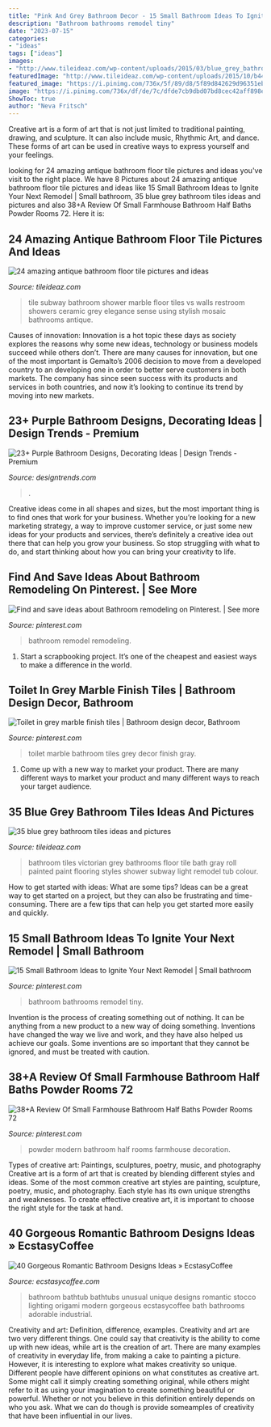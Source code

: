 ```yaml
---
title: "Pink And Grey Bathroom Decor - 15 Small Bathroom Ideas To Ignite Your Next Remodel"
description: "Bathroom bathrooms remodel tiny"
date: "2023-07-15"
categories:
- "ideas"
tags: ["ideas"]
images:
- "http://www.tileideaz.com/wp-content/uploads/2015/03/blue_grey_bathroom_tiles_31.jpg"
featuredImage: "http://www.tileideaz.com/wp-content/uploads/2015/10/b442b3d347e0e45558085a5b868d6fbb.jpg"
featured_image: "https://i.pinimg.com/736x/5f/89/d8/5f89d842629d96351eb133fe81e14d52.jpg"
image: "https://i.pinimg.com/736x/df/de/7c/dfde7cb9dbd07bd8cec42aff898e5ffc.jpg"
ShowToc: true
author: "Neva Fritsch"
---
```



Creative art is a form of art that is not just limited to traditional painting, drawing, and sculpture. It can also include music, Rhythmic Art, and dance. These forms of art can be used in creative ways to express yourself and your feelings.

	

		
looking for 24 amazing antique bathroom floor tile pictures and ideas you've visit to the right place. We have 8 Pictures about 24 amazing antique bathroom floor tile pictures and ideas like 15 Small Bathroom Ideas to Ignite Your Next Remodel | Small bathroom, 35 blue grey bathroom tiles ideas and pictures and also 38+A Review Of Small Farmhouse Bathroom Half Baths Powder Rooms 72. Here it is:
		
    
## 24 Amazing Antique Bathroom Floor Tile Pictures And Ideas

<img loading=lazy src="http://www.tileideaz.com/wp-content/uploads/2015/10/b442b3d347e0e45558085a5b868d6fbb.jpg" onerror="this.onerror=null;this.src='https://tse3.mm.bing.net/th?id=OIP.tEKz00fg5FVYCFpbho1vuwHaFj&amp;pid=15.1';" alt="24 amazing antique bathroom floor tile pictures and ideas">

_Source: tileideaz.com_

>tile subway bathroom shower marble floor tiles vs walls restroom showers ceramic grey elegance sense using stylish mosaic bathrooms antique. 

	

Causes of innovation:
Innovation is a hot topic these days as society explores the reasons why some new ideas, technology or business models succeed while others don’t. There are many causes for innovation, but one of the most important is Gemalto’s 2006 decision to move from a developed country to an developing one in order to better serve customers in both markets. The company has since seen success with its products and services in both countries, and now it’s looking to continue its trend by moving into new markets.

    
## 23+ Purple Bathroom Designs, Decorating Ideas | Design Trends - Premium

<img loading=lazy src="https://images.designtrends.com/wp-content/uploads/2016/03/04091505/Light-Purple-Shade-Bathroom-Design.jpg" onerror="this.onerror=null;this.src='https://tse2.mm.bing.net/th?id=OIP.saC5I7aSM6sImYZ3ZCY1dwHaLA&amp;pid=15.1';" alt="23+ Purple Bathroom Designs, Decorating Ideas | Design Trends - Premium">

_Source: designtrends.com_

>. 

	

Creative ideas come in all shapes and sizes, but the most important thing is to find ones that work for your business. Whether you’re looking for a new marketing strategy, a way to improve customer service, or just some new ideas for your products and services, there’s definitely a creative idea out there that can help you grow your business. So stop struggling with what to do, and start thinking about how you can bring your creativity to life.

    
## Find And Save Ideas About Bathroom Remodeling On Pinterest. | See More

<img loading=lazy src="https://i.pinimg.com/736x/51/93/58/519358dec07c00d78f3aa4df64f67933.jpg" onerror="this.onerror=null;this.src='https://tse4.mm.bing.net/th?id=OIP.oxoApXiq1Qh8FZLkf4jRBwHaJ3&amp;pid=15.1';" alt="Find and save ideas about Bathroom remodeling on Pinterest. | See more">

_Source: pinterest.com_

>bathroom remodel remodeling. 

	

1. Start a scrapbooking project. It’s one of the cheapest and easiest ways to make a difference in the world.

    
## Toilet In Grey Marble Finish Tiles | Bathroom Design Decor, Bathroom

<img loading=lazy src="https://i.pinimg.com/736x/5f/89/d8/5f89d842629d96351eb133fe81e14d52.jpg" onerror="this.onerror=null;this.src='https://tse4.mm.bing.net/th?id=OIP.6vCH3-dj3MdEzHLZO_0pJQAAAA&amp;pid=15.1';" alt="Toilet in grey marble finish tiles | Bathroom design decor, Bathroom">

_Source: pinterest.com_

>toilet marble bathroom tiles grey decor finish gray. 

	

1. Come up with a new way to market your product. There are many different ways to market your product and many different ways to reach your target audience.

    
## 35 Blue Grey Bathroom Tiles Ideas And Pictures

<img loading=lazy src="http://www.tileideaz.com/wp-content/uploads/2015/03/blue_grey_bathroom_tiles_31.jpg" onerror="this.onerror=null;this.src='https://tse3.mm.bing.net/th?id=OIP.RQhPdFN1-EITsM-jayOc2wHaJ3&amp;pid=15.1';" alt="35 blue grey bathroom tiles ideas and pictures">

_Source: tileideaz.com_

>bathroom tiles victorian grey bathrooms floor tile bath gray roll painted paint flooring styles shower subway light remodel tub colour. 

	

How to get started with ideas: What are some tips?
Ideas can be a great way to get started on a project, but they can also be frustrating and time-consuming. There are a few tips that can help you get started more easily and quickly.

    
## 15 Small Bathroom Ideas To Ignite Your Next Remodel | Small Bathroom

<img loading=lazy src="https://i.pinimg.com/736x/df/de/7c/dfde7cb9dbd07bd8cec42aff898e5ffc.jpg" onerror="this.onerror=null;this.src='https://tse3.mm.bing.net/th?id=OIP.ykFoabiX5wLHUoJW03lexgHaLG&amp;pid=15.1';" alt="15 Small Bathroom Ideas to Ignite Your Next Remodel | Small bathroom">

_Source: pinterest.com_

>bathroom bathrooms remodel tiny. 

	

Invention is the process of creating something out of nothing. It can be anything from a new product to a new way of doing something. Inventions have changed the way we live and work, and they have also helped us achieve our goals. Some inventions are so important that they cannot be ignored, and must be treated with caution.

    
## 38+A Review Of Small Farmhouse Bathroom Half Baths Powder Rooms 72

<img loading=lazy src="https://i.pinimg.com/736x/6d/65/d4/6d65d469e4bb37cdb5eebba4c72117ce.jpg" onerror="this.onerror=null;this.src='https://tse4.mm.bing.net/th?id=OIP.g_pTq3VFTUS1aK3rLN3wgQHaLG&amp;pid=15.1';" alt="38+A Review Of Small Farmhouse Bathroom Half Baths Powder Rooms 72">

_Source: pinterest.com_

>powder modern bathroom half rooms farmhouse decoration. 

	

Types of creative art: Paintings, sculptures, poetry, music, and photography
Creative art is a form of art that is created by blending different styles and ideas. Some of the most common creative art styles are painting, sculpture, poetry, music, and photography. Each style has its own unique strengths and weaknesses. To create effective creative art, it is important to choose the right style for the task at hand.

    
## 40 Gorgeous Romantic Bathroom Designs Ideas » EcstasyCoffee

<img loading=lazy src="https://i1.wp.com/www.ecstasycoffee.com/wp-content/uploads/2016/10/modern-Romantic-bathroom-ideas.jpg?resize=550%2C778" onerror="this.onerror=null;this.src='https://tse4.mm.bing.net/th?id=OIP.cUXK2aiodd7gOYv0WD7pZwHaKe&amp;pid=15.1';" alt="40 Gorgeous Romantic Bathroom Designs Ideas » EcstasyCoffee">

_Source: ecstasycoffee.com_

>bathroom bathtub bathtubs unusual unique designs romantic stocco lighting origami modern gorgeous ecstasycoffee bath bathrooms adorable industrial. 

	

Creativity and art: Definition, difference, examples.
Creativity and art are two very different things. One could say that creativity is the ability to come up with new ideas, while art is the creation of art. There are many examples of creativity in everyday life, from making a cake to painting a picture. However, it is interesting to explore what makes creativity so unique.
Different people have different opinions on what constitutes as creative art. Some might call it simply creating something original, while others might refer to it as using your imagination to create something beautiful or powerful. Whether or not you believe in this definition entirely depends on who you ask. What we can do though is provide someamples of creativity that have been influential in our lives.

